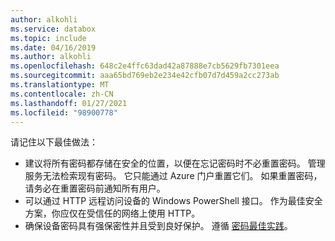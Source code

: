 ```yaml
---
author: alkohli
ms.service: databox
ms.topic: include
ms.date: 04/16/2019
ms.author: alkohli
ms.openlocfilehash: 648c2e4ffc63dad42a87888e7cb5629fb7301eea
ms.sourcegitcommit: aaa65bd769eb2e234e42cfb07d7d459a2cc273ab
ms.translationtype: MT
ms.contentlocale: zh-CN
ms.lasthandoff: 01/27/2021
ms.locfileid: "98900778"
---
```

请记住以下最佳做法：

- 建议将所有密码都存储在安全的位置，以便在忘记密码时不必重置密码。 管理服务无法检索现有密码。 它只能通过 Azure 门户重置它们。 如果重置密码，请务必在重置密码前通知所有用户。
- 可以通过 HTTP 远程访问设备的 Windows PowerShell 接口。 作为最佳安全方案，你应仅在受信任的网络上使用 HTTP。
- 确保设备密码具有强保密性并且受到良好保护。 遵循 [密码最佳实践](../articles/security/fundamentals/identity-management-best-practices.md#enable-password-management)。